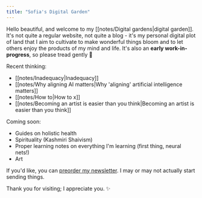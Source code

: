 ```yaml
---
title: "Sofia's Digital Garden"
---
```


Hello beautiful, and welcome to my [[notes/Digital gardens|digital garden]].
It's not quite a regular website, not quite a blog - it's my personal digital plot of land that I aim to cultivate to make wonderful things bloom and to let others enjoy the products of my mind and life.
It's also an **early work-in-progress**, so please tread gently 💛

Recent thinking:
- [[notes/Inadequacy|Inadequacy]]
- [[notes/Why aligning AI matters|Why 'aligning' artificial intelligence matters]]
- [[notes/How to|How to x]]
- [[notes/Becoming an artist is easier than you think|Becoming an artist is easier than you think]]

Coming soon:
- Guides on holistic health
- Spirituality (Kashmiri Shaivism)
- Proper learning notes on everything I'm learning (first thing, neural nets!)
- Art

If you'd like, you can [preorder my newsletter](https://forms.gle/3hrdwCcSb6eMSG5AA).
I may or may not actually start sending things.

Thank you for visiting; I appreciate you. ✨